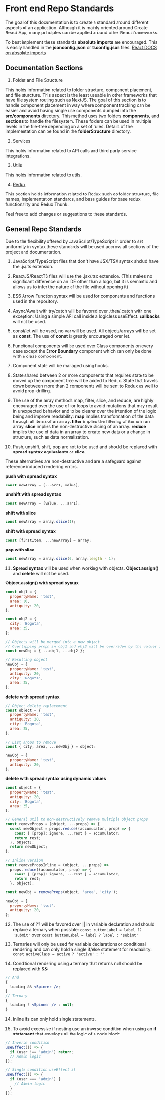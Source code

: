 # Front end Repo Standards

The goal of this documentation is to create a standard around different aspects of an application. Although it is mainly oriented around Create React App, many principles can be applied around other React frameworks.

To best implement these standards **absolute imports** are encouraged. This is easily handled in the **jsonconfig.json** or **tsconfig.json** files. [React DOCS on absolute imports](https://create-react-app.dev/docs/importing-a-component/#absolute-imports)

## Documentation Sections

1. Folder and File Structure

This holds information related to folder structure, component placement, and file sturcture. This aspect is the least useable in other frameworks that have file system routing such as NextJS. The goal of this section is to handle component placement in way where component tracking can be easier and avoid having single use components dumped into the **src/components** directory. This method uses two folders **components**, and **sections** to handle the filesystem. These folders can be used in multiple levels in the file-tree depending on a set of rules. Details of the implementation can be found in the **folderStructure** directory.

2. Services

This holds information related to API calls and third party service integrations.

3. Utils

This holds information related to utils.

4. [Redux](./redux/redux-general.md)

This section holds information related to Redux such as folder structure, file names, implementation standards, and base guides for base redux functionality and Redux Thunk.

Feel free to add changes or suggestions to these standards.

## General Repo Standards

Due to the flexibility offered by JavaScript/TypeScript in order to set uniformity in syntax these standards will be used accross all sections of the project and documentation.

1. JavaScript/TypeScript files that don't have JSX/TSX syntax sholud have the .js/.ts extension.

2. ReactJS/ReactTS files will use the .jsx/.tsx extension. (This makes no significant difference on an IDE other than a logo, but it is semantic and allows us to infer the nature of the file without opening it)

3. ES6 Arrow Function syntax will be used for components and functions used in the repository.

4. Async/Await with try/catch will be favored over .then/.catch with one exception: Using a simple API call inside a logicless useEffect. **callbacks** will not be used.

5. const/let will be used, no var will be used. All objects/arrays will be set as **const**. The use of **const** is greatly encouraged over let.

6. Functional components will be used over Class components on every case except the **Error Boundary** component which can only be done with a class component.

7. Component state will be managed using hooks.

8. State shared between 2 or more components that requires state to be moved up the component tree will be added to Redux. State that travels down between more than 2 components will be sent to Redux as well to avoid prop-drilling.

9. The use of the array methods map, filter, slice, and reduce, are highly encouraged over the use of for loops to avoid mutations that may result in unexpected behavior and to be clearer over the intention of the logic being and improve readability: **map** implies transformation of the data through all items of an array. **filter** implies the filtering of items in an array. **slice** implies the non-destructive slicing of an array. **reduce** implies the use of data in an array to create new data or a change in structure, such as data normalization.

10. Push, unshift, shift, pop are not to be used and should be replaced with **spread syntax equivalents** or **slice**.

These alternatives are non-destructive and are a safeguard against reference induced rendering errors.

**push with spread syntax**

```javascript
const newArray = [...arr1, value];
```

**unshift with spread syntax**

```javascript
const newArray = [value, ...arr1];
```

**shift with slice**

```javascript
const newArray = array.slice(1);
```

**shift with spread syntax**

```javascript
const [firstItem, ...newArray] = array;
```

**pop with slice**

```javascript
const newArray = array.slice(0, array.length - 1);
```

11. **Spread syntax** will be used when working with objects. **Object.assign()** and **delete** will not be used.

**Object.assign() with spread syntax**

```javascript
const obj1 = {
  propertyName: 'test',
  area: 10,
  antiquity: 20,
};

const obj2 = {
  city: 'Bogota',
  area: 25,
};

// Objects will be merged into a new object
// Overlapping props in obj1 and obj2 will be overriden by the values in obj2
const newObj = { ...obj1, ...obj2 };

// Resulting object
newObj = {
  propertyName: 'test',
  antiquity: 20,
  city: 'Bogota',
  area: 25,
};
```

**delete with spread syntax**

```javascript
// Object delete replacement
const object = {
  propertyName: 'test',
  antiquity: 20,
  city: 'Bogota',
  area: 25,
};

// List props to remove
const { city, area, ...newObj } = object;

newObj = {
  propertyName: 'test',
  antiquity: 20,
};
```

**delete with spread syntax using dynamic values**

```javascript
const object = {
  propertyName: 'test',
  antiquity: 20,
  city: 'Bogota',
  area: 25,
};

// General util to non-destructively remove multiple object props
const removeProps = (object, ...props) => {
  const newObject = props.reduce((accumulator, prop) => {
    const { [prop]: ignore, ...rest } = accumulator;
    return rest;
  }, object);
  return newObject;
};

// Inline version
const removePropsInline = (object, ...props) =>
  props.reduce((accumulator, prop) => {
    const { [prop]: ignore, ...rest } = accumulator;
    return rest;
  }, object);

const newObj = removeProps(object, 'area', 'city');

newObj = {
  propertyName: 'test',
  antiquity: 20,
};
```

12. The use of ?? will be favored over || in variable declaration and should replace a ternary when possible: `const buttonLabel = label ?? 'submit'` over `const buttonLabel = label ? label : 'subimt'`

13. Ternaries will only be used for variable declarations or conditional rendering and can only hold a single if/else statement for readability: `const activeClass = active ? 'active' : ''`
14. Conditional rendering using a ternary that returns null should be replaced with &&:

```jsx
// And
{
  loading && <Spinner />;
}
// Ternary
{
  loading ? <Spinner /> : null;
}
```

14. Inline ifs can only hold single statements.

15. To avoid excessive if nesting use an inverse condition when using an **if statement** that envelops all the logic of a code block:

```javascript
// Inverse condition
useEffect(() => {
  if (user !== 'admin') return;
  // Admin logic
});

// Single condition useEffect if
useEffect(() => {
  if (user === 'admin') {
    // Admin logic
  }
});
```
